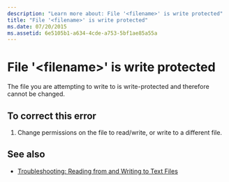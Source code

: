 ```yaml
---
description: "Learn more about: File '<filename>' is write protected"
title: "File '<filename>' is write protected"
ms.date: 07/20/2015
ms.assetid: 6e5105b1-a634-4cde-a753-5bf1ae85a55a
---
```

# File '\<filename>' is write protected

The file you are attempting to write to is write-protected and therefore cannot be changed.  
  
## To correct this error  
  
1. Change permissions on the file to read/write, or write to a different file.  
  
## See also

- [Troubleshooting: Reading from and Writing to Text Files](../developing-apps/programming/drives-directories-files/troubleshooting-reading-from-and-writing-to-text-files.md)
